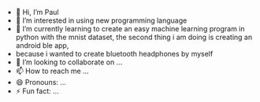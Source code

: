 - 👋 Hi, I’m Paul
- 👀 I’m interested in using new programming language
- 🌱 I’m currently learning to create an easy machine learning program in python with the mnist dataset, the second thing i am doing is creating an android ble app,
-   because i wanted to create bluetooth headphones by myself
- 💞️ I’m looking to collaborate on ...
- 📫 How to reach me ...
- 😄 Pronouns: ...
- ⚡ Fun fact: ...

<!---
Hkwln/Hkwln is a ✨ special ✨ repository because its `README.md` (this file) appears on your GitHub profile.
You can click the Preview link to take a look at your changes.
--->
